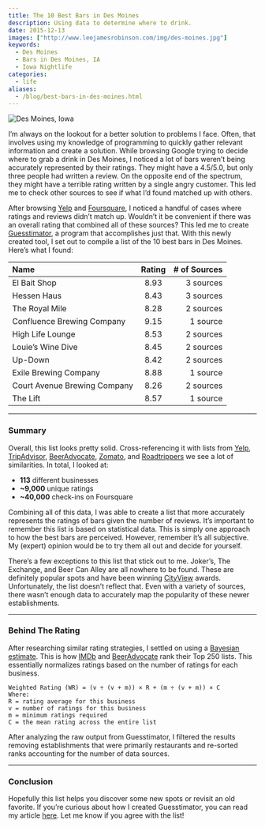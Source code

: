 ```yaml
---
title: The 10 Best Bars in Des Moines
description: Using data to determine where to drink.
date: 2015-12-13
images: ["http://www.leejamesrobinson.com/img/des-moines.jpg"]
keywords:
  - Des Moines
  - Bars in Des Moines, IA
  - Iowa Nightlife
categories:
  - life
aliases:
  - /blog/best-bars-in-des-moines.html
---
```


![Des Moines, Iowa](/img/des-moines.jpg)

I’m always on the lookout for a better solution to problems I face. Often, that involves using my knowledge of programming to quickly gather relevant information and create a solution. While browsing Google trying to decide where to grab a drink in Des Moines, I noticed a lot of bars weren’t being accurately represented by their ratings. They might have a 4.5/5.0, but only three people had written a review. On the opposite end of the spectrum, they might have a terrible rating written by a single angry customer. This led me to check other sources to see if what I’d found matched up with others.

After browsing [Yelp](https://www.yelp.com) and [Foursquare](https://www.foursquare.com), I noticed a handful of cases where ratings and reviews didn’t match up. Wouldn’t it be convenient if there was an overall rating that combined all of these sources? This led me to create [Guesstimator](https://github.com/leerob/Guesstimator), a program that accomplishes just that. With this newly created tool, I set out to compile a list of the 10 best bars in Des Moines. Here’s what I found:

| Name | Rating | # of Sources |
|:--------|:-------:|--------:|
| El Bait Shop | 8.93 | 3 sources |
| Hessen Haus | 8.43 | 3 sources |
| The Royal Mile | 8.28 | 2 sources |
| Confluence Brewing Company | 9.15 | 1 source |
| High Life Lounge | 8.53 | 2 sources |
| Louie’s Wine Dive | 8.45 | 2 sources |
| Up-Down | 8.42 | 2 sources |
| Exile Brewing Company | 8.88 | 1 source |
| Court Avenue Brewing Company | 8.26 | 2 sources |
| The Lift | 8.57 | 1 source |

---

### Summary

Overall, this list looks pretty solid. Cross-referencing it with lists from [Yelp](https://www.yelp.com/c/des-moines/bars), [TripAdvisor](https://www.tripadvisor.com/Attractions-g37835-Activities-c20-Des_Moines_Iowa.html), [BeerAdvocate](https://www.beeradvocate.com/place/list/?city=Des+Moines&c_id=US&s_id=IA), [Zomato](https://www.zomato.com/des-moines-ia/restaurants/bar-food), and [Roadtrippers](https://roadtrippers.com/lists-itinerary/des-moines-bars-and-pubs/2376349?lat=40.80972&lng=-96.67528&z=5) we see a lot of similarities. In total, I looked at:

- **113** different businesses
- **~9,000** unique ratings
- **~40,000** check-ins on Foursquare

Combining all of this data, I was able to create a list that more accurately represents the ratings of bars given the number of reviews. It’s important to remember this list is based on statistical data. This is simply one approach to how the best bars are perceived. However, remember it’s all subjective. My (expert) opinion would be to try them all out and decide for yourself.

There’s a few exceptions to this list that stick out to me. Joker’s, The Exchange, and Beer Can Alley are all nowhere to be found. These are definitely popular spots and have been winning [CityView](http://www.dmcityview.com/cover-story/2015/02/25/25967/) awards. Unfortunately, the list doesn’t reflect that. Even with a variety of sources, there wasn’t enough data to accurately map the popularity of these newer establishments.

---

### Behind The Rating

After researching similar rating strategies, I settled on using a [Bayesian estimate](https://en.wikipedia.org/wiki/Bayes_estimator). This is how [IMDb](http://www.imdb.com/help/show_leaf?votestopfaq) and [BeerAdvocate](https://www.beeradvocate.com/lists/top/) rank their Top 250 lists. This essentially normalizes ratings based on the number of ratings for each business.

```
Weighted Rating (WR) = (v ÷ (v + m)) × R + (m ÷ (v + m)) × C
Where:
R = rating average for this business
v = number of ratings for this business
m = minimum ratings required
C = the mean rating across the entire list
```

After analyzing the raw output from Guesstimator, I filtered the results removing establishments that were primarily restaurants and re-sorted ranks accounting for the number of data sources.

---

### Conclusion

Hopefully this list helps you discover some new spots or revisit an old favorite. If you’re curious about how I created Guesstimator, you can read my article [here](/blog/google-yelp-foursquare-apis-python). Let me know if you agree with the list!